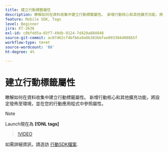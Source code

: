 ```yaml
---
title: 建立行動標籤屬性
description: 瞭解如何在資料收集中建立行動標籤屬性。 新增行動核心和其他擴充功能，將設定發佈至環境，並在您的行動應用程式中參照屬性。
feature: Mobile SDK, Tags
level: Beginner
jira: KT-2636
exl-id: c0bfdd5a-03f7-49db-9124-7d420a884048
source-git-commit: ac07d62cf4bfb6a9a8b383bbfae093304d008b5f
workflow-type: tm+mt
source-wordcount: '88'
ht-degree: 4%

---
```


# 建立行動標籤屬性

瞭解如何在資料收集中建立行動標籤屬性。 新增行動核心和其他擴充功能，將設定發佈至環境，並在您的行動應用程式中參照屬性。

>[!NOTE]
>
> Launch現在為 **[!DNL tags]**

>[!VIDEO](https://video.tv.adobe.com/v/26264/?quality=12&learn=on)

如需詳細資訊，請造訪 [行動SDK檔案](https://developer.adobe.com/client-sdks/documentation/).
